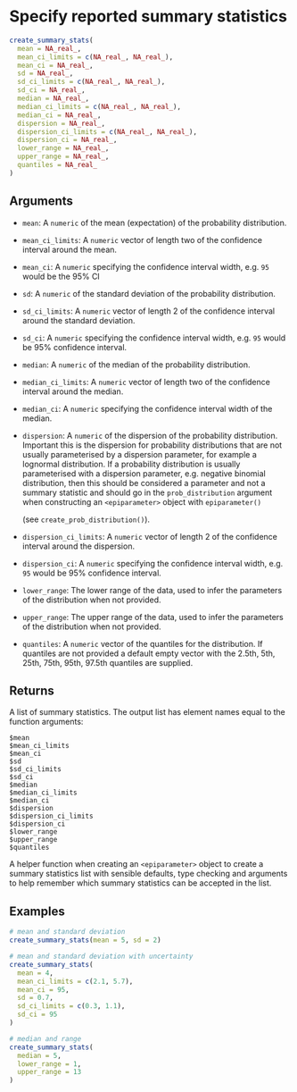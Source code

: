 # Specify reported summary statistics

```r
create_summary_stats(
  mean = NA_real_,
  mean_ci_limits = c(NA_real_, NA_real_),
  mean_ci = NA_real_,
  sd = NA_real_,
  sd_ci_limits = c(NA_real_, NA_real_),
  sd_ci = NA_real_,
  median = NA_real_,
  median_ci_limits = c(NA_real_, NA_real_),
  median_ci = NA_real_,
  dispersion = NA_real_,
  dispersion_ci_limits = c(NA_real_, NA_real_),
  dispersion_ci = NA_real_,
  lower_range = NA_real_,
  upper_range = NA_real_,
  quantiles = NA_real_
)
```

## Arguments

- `mean`: A `numeric` of the mean (expectation) of the probability distribution.
- `mean_ci_limits`: A `numeric` vector of length two of the confidence interval around the mean.
- `mean_ci`: A `numeric` specifying the confidence interval width, e.g. `95` would be the 95% CI
- `sd`: A `numeric` of the standard deviation of the probability distribution.
- `sd_ci_limits`: A `numeric` vector of length 2 of the confidence interval around the standard deviation.
- `sd_ci`: A `numeric` specifying the confidence interval width, e.g. `95` would be 95% confidence interval.
- `median`: A `numeric` of the median of the probability distribution.
- `median_ci_limits`: A `numeric` vector of length two of the confidence interval around the median.
- `median_ci`: A `numeric` specifying the confidence interval width of the median.
- `dispersion`: A `numeric` of the dispersion of the probability distribution. Important this is the dispersion for probability distributions that are not usually parameterised by a dispersion parameter, for example a lognormal distribution. If a probability distribution is usually parameterised with a dispersion parameter, e.g. negative binomial distribution, then this should be considered a parameter and not a summary statistic and should go in the `prob_distribution` argument when constructing an `<epiparameter>` object with `epiparameter()`
    
    (see `create_prob_distribution()`).
- `dispersion_ci_limits`: A `numeric` vector of length 2 of the confidence interval around the dispersion.
- `dispersion_ci`: A `numeric` specifying the confidence interval width, e.g. `95` would be 95% confidence interval.
- `lower_range`: The lower range of the data, used to infer the parameters of the distribution when not provided.
- `upper_range`: The upper range of the data, used to infer the parameters of the distribution when not provided.
- `quantiles`: A `numeric` vector of the quantiles for the distribution. If quantiles are not provided a default empty vector with the 2.5th, 5th, 25th, 75th, 95th, 97.5th quantiles are supplied.

## Returns

A list of summary statistics. The output list has element names equal to the function arguments:

```
$mean
$mean_ci_limits
$mean_ci
$sd
$sd_ci_limits
$sd_ci
$median
$median_ci_limits
$median_ci
$dispersion
$dispersion_ci_limits
$dispersion_ci
$lower_range
$upper_range
$quantiles
```

A helper function when creating an `<epiparameter>` object to create a summary statistics list with sensible defaults, type checking and arguments to help remember which summary statistics can be accepted in the list.

## Examples

```r
# mean and standard deviation
create_summary_stats(mean = 5, sd = 2)

# mean and standard deviation with uncertainty
create_summary_stats(
  mean = 4,
  mean_ci_limits = c(2.1, 5.7),
  mean_ci = 95,
  sd = 0.7,
  sd_ci_limits = c(0.3, 1.1),
  sd_ci = 95
)

# median and range
create_summary_stats(
  median = 5,
  lower_range = 1,
  upper_range = 13
)
```
